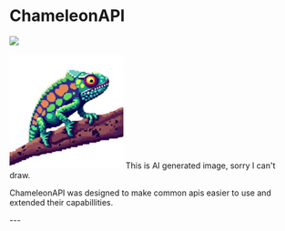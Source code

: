 # ChameleonAPI
[![](https://jitpack.io/v/Nerd10000/ChameleonAPI.svg)](https://jitpack.io/#Nerd10000/ChameleonAPI)



<img src="logo3.png" width="200" height="200">
This is AI generated image, sorry I can't draw.</small>
<p align="left">ChameleonAPI was designed to make common apis easier to use and extended their capabillities.</p>
---
